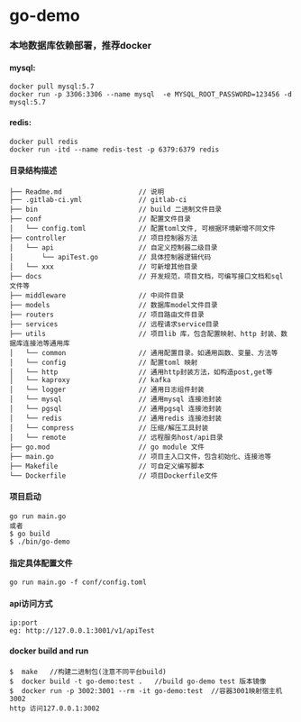 # go-demo
### 本地数据库依赖部署，推荐docker
#### mysql:
    docker pull mysql:5.7
    docker run -p 3306:3306 --name mysql  -e MYSQL_ROOT_PASSWORD=123456 -d mysql:5.7
#### redis:
    docker pull redis
    docker run -itd --name redis-test -p 6379:6379 redis 

#### 目录结构描述
```
├── Readme.md                   // 说明
├── .gitlab-ci.yml              // gitlab-ci
├── bin                         // build 二进制文件目录
├── conf                        // 配置文件目录
│   └── config.toml             // 配置toml文件, 可根据环境新增不同文件
├── controller                  // 项目控制器方法
│   └── api                     // 自定义控制器二级目录
│       └── apiTest.go          // 具体控制器逻辑代码
│   └── xxx                     // 可新增其他目录
├── docs                        // 开发规范，项目文档，可编写接口文档和sql 文件等
├── middleware                  // 中间件目录
├── models                      // 数据库model文件目录
├── routers                     // 项目路由文件目录
├── services                    // 远程请求service目录
├── utils                       // 项目lib 库，包含配置映射、http 封装、数据库连接池等通用库
│   └── common                  // 通用配置目录。如通用函数、变量、方法等
│   └── config                  // 配置toml 映射
│   └── http                    // 通用http封装方法，如构造post,get等 
│   └── kaproxy                 // kafka
│   └── logger                  // 通用日志组件封装
│   └── mysql                   // 通用mysql 连接池封装
│   └── pgsql                   // 通用pgsql 连接池封装
│   └── redis                   // 通用redis 连接池封装
│   └── compress                // 压缩/解压工具封装
│   └── remote                  // 远程服务host/api目录
├── go.mod                      // go module 文件
├── main.go                     // 项目主入口文件，包含初始化、连接池等
├── Makefile                    // 可自定义编写脚本
└── Dockerfile                  // 项目Dockerfile文件
```

#### 项目启动
    go run main.go
    或者
    $ go build 
    $ ./bin/go-demo 
#### 指定具体配置文件
    go run main.go -f conf/config.toml

#### api访问方式
    ip:port
    eg: http://127.0.0.1:3001/v1/apiTest
    
#### docker build and run 
    $  make   //构建二进制包(注意不同平台build)
    $  docker build -t go-demo:test .   //build go-demo test 版本镜像
    $  docker run -p 3002:3001 --rm -it go-demo:test  //容器3001映射宿主机3002 
    http 访问127.0.0.1:3002